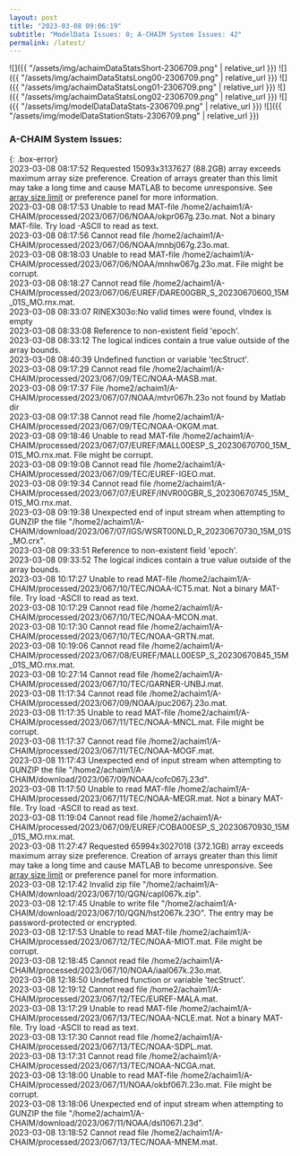 ```yaml
---
layout: post
title: "2023-03-08 09:06:19"
subtitle: "ModelData Issues: 0; A-CHAIM System Issues: 42"
permalink: /latest/
---
```


![]({{ "/assets/img/achaimDataStatsShort-2306709.png" | relative_url }})
![]({{ "/assets/img/achaimDataStatsLong00-2306709.png" | relative_url }})
![]({{ "/assets/img/achaimDataStatsLong01-2306709.png" | relative_url }})
![]({{ "/assets/img/achaimDataStatsLong02-2306709.png" | relative_url }})
![]({{ "/assets/img/modelDataDataStats-2306709.png" | relative_url }})
![]({{ "/assets/img/modelDataStationStats-2306709.png" | relative_url }})


### A-CHAIM System Issues:  
  
{: .box-error}  
2023-03-08 08:17:52 Requested 15093x3137627 (88.2GB) array exceeds maximum array size preference. Creation of arrays greater than this limit may take a long time and cause MATLAB to become unresponsive. See <a href="matlab: helpview([docroot '/matlab/helptargets.map'], 'matlab_env_workspace_prefs')">array size limit</a> or preference panel for more information.  
2023-03-08 08:17:53 Unable to read MAT-file /home2/achaim1/A-CHAIM/processed/2023/067/06/NOAA/okpr067g.23o.mat. Not a binary MAT-file. Try load -ASCII to read as text.  
2023-03-08 08:17:56 Cannot read file /home2/achaim1/A-CHAIM/processed/2023/067/06/NOAA/mnbj067g.23o.mat.  
2023-03-08 08:18:03 Unable to read MAT-file /home2/achaim1/A-CHAIM/processed/2023/067/06/NOAA/mnhw067g.23o.mat. File might be corrupt.  
2023-03-08 08:18:27 Cannot read file /home2/achaim1/A-CHAIM/processed/2023/067/06/EUREF/DARE00GBR_S_20230670600_15M_01S_MO.rnx.mat.  
2023-03-08 08:33:07 RINEX303o:No valid times were found, vIndex is empty  
2023-03-08 08:33:08 Reference to non-existent field 'epoch'.  
2023-03-08 08:33:12 The logical indices contain a true value outside of the array bounds.  
2023-03-08 08:40:39 Undefined function or variable 'tecStruct'.  
2023-03-08 09:17:29 Cannot read file /home2/achaim1/A-CHAIM/processed/2023/067/09/TEC/NOAA-MASB.mat.  
2023-03-08 09:17:37 File /home2/achaim1/A-CHAIM/processed/2023/067/07/NOAA/mtvr067h.23o not found by Matlab dir  
2023-03-08 09:17:38 Cannot read file /home2/achaim1/A-CHAIM/processed/2023/067/09/TEC/NOAA-OKGM.mat.  
2023-03-08 09:18:46 Unable to read MAT-file /home2/achaim1/A-CHAIM/processed/2023/067/07/EUREF/MALL00ESP_S_20230670700_15M_01S_MO.rnx.mat. File might be corrupt.  
2023-03-08 09:19:08 Cannot read file /home2/achaim1/A-CHAIM/processed/2023/067/09/TEC/EUREF-IGEO.mat.  
2023-03-08 09:19:34 Cannot read file /home2/achaim1/A-CHAIM/processed/2023/067/07/EUREF/INVR00GBR_S_20230670745_15M_01S_MO.rnx.mat.  
2023-03-08 09:19:38 Unexpected end of input stream when attempting to GUNZIP the file "/home2/achaim1/A-CHAIM/download/2023/067/07/IGS/WSRT00NLD_R_20230670730_15M_01S_MO.crx".  
2023-03-08 09:33:51 Reference to non-existent field 'epoch'.  
2023-03-08 09:33:52 The logical indices contain a true value outside of the array bounds.  
2023-03-08 10:17:27 Unable to read MAT-file /home2/achaim1/A-CHAIM/processed/2023/067/10/TEC/NOAA-ICT5.mat. Not a binary MAT-file. Try load -ASCII to read as text.  
2023-03-08 10:17:29 Cannot read file /home2/achaim1/A-CHAIM/processed/2023/067/10/TEC/NOAA-MCON.mat.  
2023-03-08 10:17:30 Cannot read file /home2/achaim1/A-CHAIM/processed/2023/067/10/TEC/NOAA-GRTN.mat.  
2023-03-08 10:19:06 Cannot read file /home2/achaim1/A-CHAIM/processed/2023/067/08/EUREF/MALL00ESP_S_20230670845_15M_01S_MO.rnx.mat.  
2023-03-08 10:27:14 Cannot read file /home2/achaim1/A-CHAIM/processed/2023/067/10/TEC/GARNER-UNBJ.mat.  
2023-03-08 11:17:34 Cannot read file /home2/achaim1/A-CHAIM/processed/2023/067/09/NOAA/puc2067j.23o.mat.  
2023-03-08 11:17:35 Unable to read MAT-file /home2/achaim1/A-CHAIM/processed/2023/067/11/TEC/NOAA-MNCL.mat. File might be corrupt.  
2023-03-08 11:17:37 Cannot read file /home2/achaim1/A-CHAIM/processed/2023/067/11/TEC/NOAA-MOGF.mat.  
2023-03-08 11:17:43 Unexpected end of input stream when attempting to GUNZIP the file "/home2/achaim1/A-CHAIM/download/2023/067/09/NOAA/cofc067j.23d".  
2023-03-08 11:17:50 Unable to read MAT-file /home2/achaim1/A-CHAIM/processed/2023/067/11/TEC/NOAA-MEGR.mat. Not a binary MAT-file. Try load -ASCII to read as text.  
2023-03-08 11:19:04 Cannot read file /home2/achaim1/A-CHAIM/processed/2023/067/09/EUREF/COBA00ESP_S_20230670930_15M_01S_MO.rnx.mat.  
2023-03-08 11:27:47 Requested 65994x3027018 (372.1GB) array exceeds maximum array size preference. Creation of arrays greater than this limit may take a long time and cause MATLAB to become unresponsive. See <a href="matlab: helpview([docroot '/matlab/helptargets.map'], 'matlab_env_workspace_prefs')">array size limit</a> or preference panel for more information.  
2023-03-08 12:17:42 Invalid zip file "/home2/achaim1/A-CHAIM/download/2023/067/10/QGN/capl067k.zip".  
2023-03-08 12:17:45 Unable to write file "/home2/achaim1/A-CHAIM/download/2023/067/10/QGN/hst2067k.23O".
The entry may be password-protected or encrypted.  
2023-03-08 12:17:53 Unable to read MAT-file /home2/achaim1/A-CHAIM/processed/2023/067/12/TEC/NOAA-MIOT.mat. File might be corrupt.  
2023-03-08 12:18:45 Cannot read file /home2/achaim1/A-CHAIM/processed/2023/067/10/NOAA/iaal067k.23o.mat.  
2023-03-08 12:18:50 Undefined function or variable 'tecStruct'.  
2023-03-08 12:19:12 Cannot read file /home2/achaim1/A-CHAIM/processed/2023/067/12/TEC/EUREF-MALA.mat.  
2023-03-08 13:17:29 Unable to read MAT-file /home2/achaim1/A-CHAIM/processed/2023/067/13/TEC/NOAA-NCLE.mat. Not a binary MAT-file. Try load -ASCII to read as text.  
2023-03-08 13:17:30 Cannot read file /home2/achaim1/A-CHAIM/processed/2023/067/13/TEC/NOAA-SDPL.mat.  
2023-03-08 13:17:31 Cannot read file /home2/achaim1/A-CHAIM/processed/2023/067/13/TEC/NOAA-NCGA.mat.  
2023-03-08 13:18:00 Unable to read MAT-file /home2/achaim1/A-CHAIM/processed/2023/067/11/NOAA/okbf067l.23o.mat. File might be corrupt.  
2023-03-08 13:18:06 Unexpected end of input stream when attempting to GUNZIP the file "/home2/achaim1/A-CHAIM/download/2023/067/11/NOAA/dsl1067l.23d".  
2023-03-08 13:18:52 Cannot read file /home2/achaim1/A-CHAIM/processed/2023/067/13/TEC/NOAA-MNEM.mat.  

